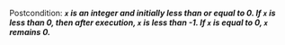 Postcondition: ***`x` is an integer and initially less than or equal to 0. If `x` is less than 0, then after execution, `x` is less than -1. If `x` is equal to 0, `x` remains 0.***